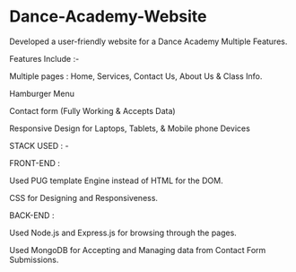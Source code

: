 # Dance-Academy-Website

Developed a user-friendly website for a Dance Academy  Multiple Features. 

Features Include :- 

Multiple pages : Home, Services, Contact Us, About Us & Class Info.

Hamburger Menu 

Contact form (Fully Working & Accepts Data) 

Responsive Design for Laptops, Tablets, & Mobile phone Devices

STACK USED : - 

FRONT-END : 

Used PUG template Engine instead of HTML for the DOM.

CSS for Designing and Responsiveness. 

BACK-END : 

Used Node.js and Express.js for browsing through the pages. 

Used MongoDB for Accepting and Managing data from Contact Form Submissions.
